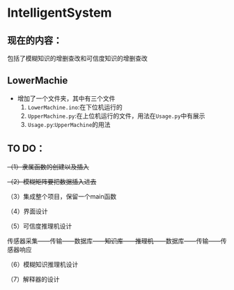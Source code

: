 # IntelligentSystem
## 现在的内容：
包括了模糊知识的增删查改和可信度知识的增删查改

## LowerMachie
* 增加了一个文件夹，其中有三个文件
    1. `LowerMachine.ino`:在下位机运行的
    2. `UpperMachine.py`:在上位机运行的文件，用法在`Usage.py`中有展示
    3. `Usage.py`:`UpperMachine`的用法

## TO DO：
~~（1）隶属函数的创建以及插入~~

~~（2）模糊矩阵要把数据插入进去~~

（3）集成整个项目，保留一个main函数

（4）界面设计

（5）可信度推理机设计

传感器采集——传输——数据库——~~知识库——推理机——~~数据库——传输——传感器响应

（6）模糊知识推理机设计

（7）解释器的设计
